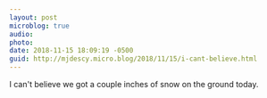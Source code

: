 ```yaml
---
layout: post
microblog: true
audio: 
photo: 
date: 2018-11-15 18:09:19 -0500
guid: http://mjdescy.micro.blog/2018/11/15/i-cant-believe.html
---
```

I can't believe we got a couple inches of snow on the ground today.
